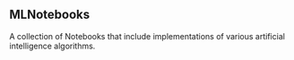 MLNotebooks
-----------
A collection of Notebooks that include implementations of various artificial intelligence algorithms.
